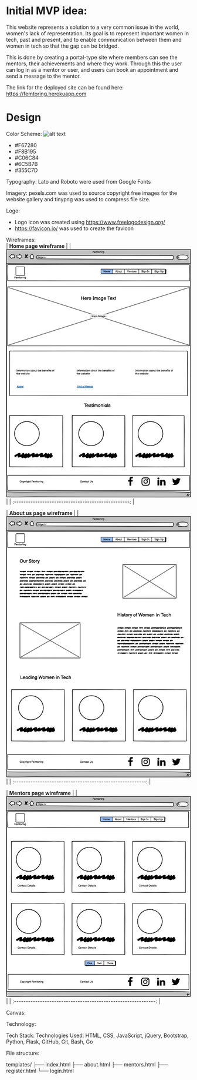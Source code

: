 # Initial MVP idea:

This website represents a solution to a very common issue in the world, women's lack of representation. Its goal is to represent important women in tech, past and present, and to enable communication between them and women in tech so that the gap can be bridged.

This is done by creating a portal-type site where members can see the mentors, their achievements and where they work. Through this the user can log in as a mentor or user, and users can book an appointment and send a message to the mentor.

The link for the deployed site can be found here: https://femtoring.herokuapp.com

# Design

Color Scheme:
![alt text](assets/images/colour-palette.png)

-   #F67280
-   #F8B195
-   #C06C84
-   #6C5B7B
-   #355C7D​

Typography:
Lato and Roboto were used from Google Fonts​

Imagery:
pexels.com was used to source copyright free images for the website gallery and tinypng was used to compress file size​.

Logo:

-   Logo icon was created using https://www.freelogodesign.org/
-   https://favicon.io/ was used to create the favicon

Wireframes: <br />
|             <b>Home page wireframe</b>              |
| ![Home page wireframe](assets/readme_images/home-page.png) |
| :-------------------------------------------------: |

|               <b>About us page wireframe</b>               |
| ![femtoring about wireframe](assets/readme_images/about-page.png) |
| :--------------------------------------------------------: |

|                 <b>Mentors page wireframe</b>                  |
| ![femtoring mentors wireframe](assets/readme_images/mentors-page.png) |
| :------------------------------------------------------------: |


Canvas:

Technology:

Tech Stack:
​Technologies Used: HTML, CSS, JavaScript, jQuery, Bootstrap, Python, Flask, GitHub, Git, Bash, Go

File structure:

templates/
├── index.html
├── about.html
├── mentors.html
├── register.html
└── login.html

